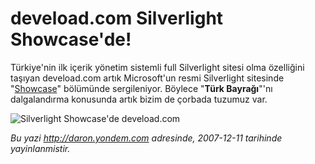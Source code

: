 # deveload.com Silverlight Showcase'de! 

Türkiye'nin ilk içerik yönetim sistemli full Silverlight sitesi olma
özelliğini taşıyan deveload.com artık Microsoft'un resmi Silverlight
sitesinde "[Showcase](http://www.silverlight.net/showcase)" bölümünde
sergileniyor. Böylece "**Türk Bayrağı**"'nı dalgalandırma konusunda
artık bizim de çorbada tuzumuz var.

![Silverlight Showcase'de
deveload.com](media/deveload_com_Silverlight_Showcase_de/11122007_2.jpg)


*Bu yazi http://daron.yondem.com adresinde, 2007-12-11 tarihinde yayinlanmistir.*